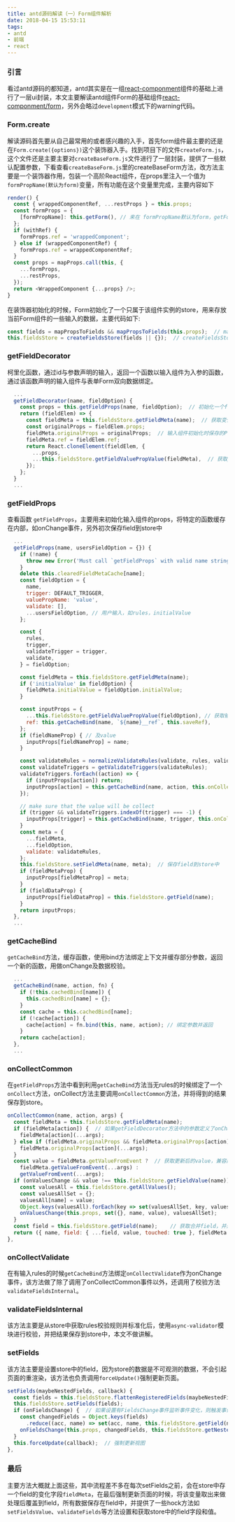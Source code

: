 ```yaml
---
title: antd源码解读（一）Form组件解析
date: 2018-04-15 15:53:11
tags:
- antd
- 前端
- react
---
```


### 引言
看过antd源码的都知道，antd其实是在一组[react-componment](https://github.com/react-component)组件的基础上进行了一层ui封装，本文主要解读antd组件Form的基础组件[react-componment/form](https://github.com/react-component/form)，另外会略过`development`模式下的warning代码。

### Form.create
解读源码首先要从自己最常用的或者感兴趣的入手，首先form组件最主要的还是在`Form.create({options})`这个装饰器入手。找到项目下的文件`createForm.js`，这个文件还是主要主要对`createBaseForm.js`文件进行了一层封装，提供了一些默认配置参数，下看查看`createBaseForm.js`里的createBaseForm方法，改方法主要是一个装饰器作用，包装一个高阶React组件，在props里注入一个值为`formPropName(默认为form)`变量，所有功能在这个变量里完成，主要内容如下
```js
render() {
  const { wrappedComponentRef, ...restProps } = this.props;
  const formProps = {
    [formPropName]: this.getForm(), // 来在 formPropName默认为form，getForm方法来自`createForm.js`
  };
  if (withRef) {
    formProps.ref = 'wrappedComponent';
  } else if (wrappedComponentRef) {
    formProps.ref = wrappedComponentRef;
  }
  const props = mapProps.call(this, {
    ...formProps,
    ...restProps,
  });
  return <WrappedComponent {...props} />;
}
```
在装饰器初始化的时候，Form初始化了一个只属于该组件实例的store，用来存放当前Form组件的一些输入的数据，主要代码如下:
```js
const fields = mapPropsToFields && mapPropsToFields(this.props);  // mapPropsToFields来自于Form.create的配置参数，用来转化来自mobx或者redux等真正的store来源的value，以初始化该Form实例的fieldsStore
this.fieldsStore = createFieldsStore(fields || {});  // createFieldsStore来自于文件`createFieldsStore.js`文件
```
### getFieldDecorator
柯里化函数，通过id与参数声明的输入，返回一个函数以输入组件为入参的函数，通过该函数声明的输入组件与表单Form双向数据绑定。
```js
  ...
  getFieldDecorator(name, fieldOption) {
    const props = this.getFieldProps(name, fieldOption);  // 初始化一个field
    return (fieldElem) => {
      const fieldMeta = this.fieldsStore.getFieldMeta(name);  // 获取变化（Form的onChange）后的field数据
      const originalProps = fieldElem.props;
      fieldMeta.originalProps = originalProps;  // 输入组件初始化时保存的Prop
      fieldMeta.ref = fieldElem.ref;
      return React.cloneElement(fieldElem, {
        ...props,
        ...this.fieldsStore.getFieldValuePropValue(fieldMeta),  // 获取prop属性 value
      });
    };
  }
  ...
```
### getFieldProps
查看函数 `getFieldProps`，主要用来初始化输入组件的props，将特定的函数缓存在内部，如onChange事件，另外初次保存field到store中
```js
  ...
  getFieldProps(name, usersFieldOption = {}) {
    if (!name) {
      throw new Error('Must call `getFieldProps` with valid name string!');
    }
    delete this.clearedFieldMetaCache[name];
    const fieldOption = {
      name,
      trigger: DEFAULT_TRIGGER,
      valuePropName: 'value',
      validate: [],
      ...usersFieldOption, // 用户输入，如rules，initialValue
    };

    const {
      rules,
      trigger,
      validateTrigger = trigger,
      validate,
    } = fieldOption;

    const fieldMeta = this.fieldsStore.getFieldMeta(name);
    if ('initialValue' in fieldOption) {
      fieldMeta.initialValue = fieldOption.initialValue;
    }

    const inputProps = {
      ...this.fieldsStore.getFieldValuePropValue(fieldOption), // 获取输入组件的value，如果没有，返回initialValue
      ref: this.getCacheBind(name, `${name}__ref`, this.saveRef),
    };
    if (fieldNameProp) { // 及value
      inputProps[fieldNameProp] = name;
    }

    const validateRules = normalizeValidateRules(validate, rules, validateTrigger); // 校验规则标准化
    const validateTriggers = getValidateTriggers(validateRules);
    validateTriggers.forEach((action) => {
      if (inputProps[action]) return;
      inputProps[action] = this.getCacheBind(name, action, this.onCollectValidate); // 如果设置了输入校验rules，绑定onChange事件`this.onCollectValidate`
    });

    // make sure that the value will be collect
    if (trigger && validateTriggers.indexOf(trigger) === -1) {
      inputProps[trigger] = this.getCacheBind(name, trigger, this.onCollect); // 如果没有绑定rules校验，绑定默认的onChange事件
    }
    const meta = {
      ...fieldMeta,
      ...fieldOption,
      validate: validateRules,
    };
    this.fieldsStore.setFieldMeta(name, meta);  // 保存field到store中
    if (fieldMetaProp) {
      inputProps[fieldMetaProp] = meta;
    }
    if (fieldDataProp) {
      inputProps[fieldDataProp] = this.fieldsStore.getField(name);
    }
    return inputProps;
  },
  ...
```
### getCacheBind
`getCacheBind`方法，缓存函数，使用bind方法绑定上下文并缓存部分参数，返回一个新的函数，用做onChange及数据校验。
```js
  ...
  getCacheBind(name, action, fn) {
    if (!this.cachedBind[name]) {
      this.cachedBind[name] = {};
    }
    const cache = this.cachedBind[name];
    if (!cache[action]) {
      cache[action] = fn.bind(this, name, action); // 绑定参数并返回
    }
    return cache[action];
  },
  ...
```

### onCollectCommon
在`getFieldProps`方法中看到利用`getCacheBind`方法当无rules的时候绑定了一个`onCollect`方法，onCollect方法主要调用`onCollectCommon`方法，并将得到的结果保存到store。
```js
onCollectCommon(name, action, args) {
  const fieldMeta = this.fieldsStore.getFieldMeta(name);
  if (fieldMeta[action]) {  // 如果getFieldDecorator方法中的参数定义了onChange，则触发改onChange
    fieldMeta[action](...args);
  } else if (fieldMeta.originalProps && fieldMeta.originalProps[action]) { // 如果输入组件绑定了onChange，则触发该onChange
    fieldMeta.originalProps[action](...args);
  }
  const value = fieldMeta.getValueFromEvent ?  // 获取更新后的value，兼容原生组件e.target.value
    fieldMeta.getValueFromEvent(...args) :
    getValueFromEvent(...args);
  if (onValuesChange && value !== this.fieldsStore.getFieldValue(name)) {  // 如果Form.create时用户定义有onValuesChange，则触发
    const valuesAll = this.fieldsStore.getAllValues();
    const valuesAllSet = {};
    valuesAll[name] = value;
    Object.keys(valuesAll).forEach(key => set(valuesAllSet, key, valuesAll[key]));
    onValuesChange(this.props, set({}, name, value), valuesAllSet);
  }
  const field = this.fieldsStore.getField(name);    // 获取合并field，并返回
  return ({ name, field: { ...field, value, touched: true }, fieldMeta });
},
```

### onCollectValidate
在有输入rules的时候`getCacheBind`方法绑定`onCollectValidate`作为onChange事件，该方法做了除了调用了onCollectCommon事件以外，还调用了校验方法`validateFieldsInternal`。

### validateFieldsInternal
该方法主要是从store中获取rules校验规则并标准化后，使用`async-validator`模块进行校验，并把结果保存到store中，本文不做讲解。

### setFields
该方法主要是设置store中的field，因为store的数据是不可观测的数据，不会引起页面的重渲染，该方法也负责调用`forceUpdate()`强制更新页面。
```js
setFields(maybeNestedFields, callback) {
  const fields = this.fieldsStore.flattenRegisteredFields(maybeNestedFields); // 处理field嵌套问题
  this.fieldsStore.setFields(fields);
  if (onFieldsChange) {  // 如果设置有FieldsChange事件监听事件变化，则触发事件
    const changedFields = Object.keys(fields)
      .reduce((acc, name) => set(acc, name, this.fieldsStore.getField(name)), {});
    onFieldsChange(this.props, changedFields, this.fieldsStore.getNestedAllFields());
  }
  this.forceUpdate(callback);  // 强制更新视图
},
```

### 最后
主要方法大概就上面这些，其中流程差不多在每次setFields之前，会在store中存一个field的变化字段`fieldMeta`，在最后强制更新页面的时候，将该变量取出来做处理后覆盖到field，所有数据保存在field中，并提供了一些hock方法如`setFieldsValue`、`validateFields`等方法设置和获取store中的field字段和值。
